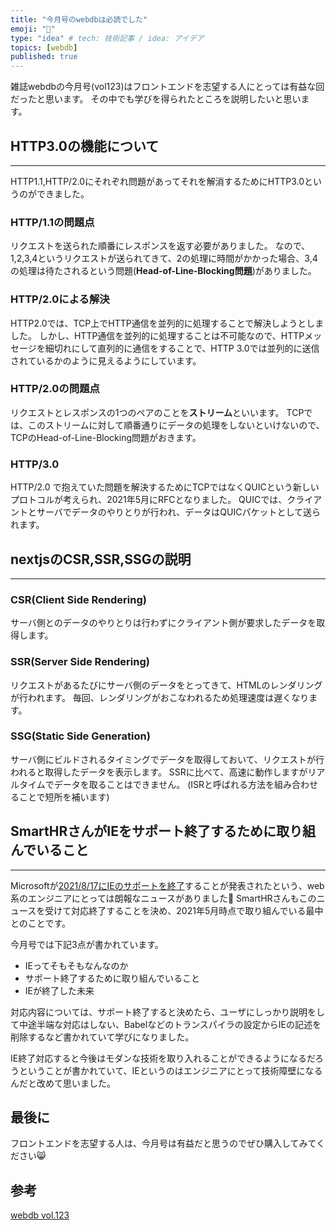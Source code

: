 ```yaml
---
title: "今月号のwebdbは必読でした"
emoji: "📖"
type: "idea" # tech: 技術記事 / idea: アイデア
topics: [webdb]
published: true
---
```


雑誌webdbの今月号(vol123)はフロントエンドを志望する人にとっては有益な回だったと思います。
その中でも学びを得られたところを説明したいと思います。

## HTTP3.0の機能について

---

HTTP1.1,HTTP/2.0にそれぞれ問題があってそれを解消するためにHTTP3.0というのができました。

### HTTP/1.1の問題点

リクエストを送られた順番にレスポンスを返す必要がありました。
なので、1,2,3,4というリクエストが送られてきて、2の処理に時間がかかった場合、3,4の処理は待たされるという問題(**Head-of-Line-Blocking問題**)がありました。

### HTTP/2.0による解決

HTTP2.0では、TCP上でHTTP通信を並列的に処理することで解決しようとしました。
しかし、HTTP通信を並列的に処理することは不可能なので、HTTPメッセージを細切れにして直列的に通信をすることで、HTTP 3.0では並列的に送信されているかのように見えるようにしています。

### HTTP/2.0の問題点

リクエストとレスポンスの1つのペアのことを**ストリーム**といいます。
TCPでは、このストリームに対して順番通りにデータの処理をしないといけないので、
TCPのHead-of-Line-Blocking問題がおきます。

### HTTP/3.0

HTTP/2.0 で抱えていた問題を解決するためにTCPではなくQUICという新しいプロトコルが考えられ、2021年5月にRFCとなりました。
QUICでは、クライアントとサーバでデータのやりとりが行われ、データはQUICパケットとして送られます。

## nextjsのCSR,SSR,SSGの説明

---

### CSR(Client Side Rendering)

サーバ側とのデータのやりとりは行わずにクライアント側が要求したデータを取得します。

### SSR(Server Side Rendering)

リクエストがあるたびにサーバ側のデータをとってきて、HTMLのレンダリングが行われます。
毎回、レンダリングがおこなわれるため処理速度は遅くなります。

### SSG(Static Side Generation)

サーバ側にビルドされるタイミングでデータを取得しておいて、リクエストが行われると取得したデータを表示します。
SSRに比べて、高速に動作しますがリアルタイムでデータを取ることはできません。
(ISRと呼ばれる方法を組み合わせることで短所を補います)

## SmartHRさんがIEをサポート終了するために取り組んでいること

---
Microsoftが[2021/8/17にIEのサポートを終了](https://blogs.windows.com/japan/2020/08/18/microsoft-365-apps-say-farewell-to-internet-explorer-11/)することが発表されたという、web系のエンジニアにとっては朗報なニュースがありました🎉
SmartHRさんもこのニュースを受けて対応終了することを決め、2021年5月時点で取り組んでいる最中とのことです。

今月号では下記3点が書かれています。

- IEってそもそもなんなのか
- サポート終了するために取り組んでいること
- IEが終了した未来

対応内容については、サポート終了すると決めたら、ユーザにしっかり説明をして中途半端な対応はしない、Babelなどのトランスパイラの設定からIEの記述を削除するなど書かれていて学びになりました。

IE終了対応すると今後はモダンな技術を取り入れることができるようになるだろうということが書かれていて、IEというのはエンジニアにとって技術障壁になるんだと改めて思いました。

## 最後に

フロントエンドを志望する人は、今月号は有益だと思うのでぜひ購入してみてください😸

## 参考

[webdb vol.123](https://gihyo.jp/magazine/wdpress/archive/2021/vol123)

